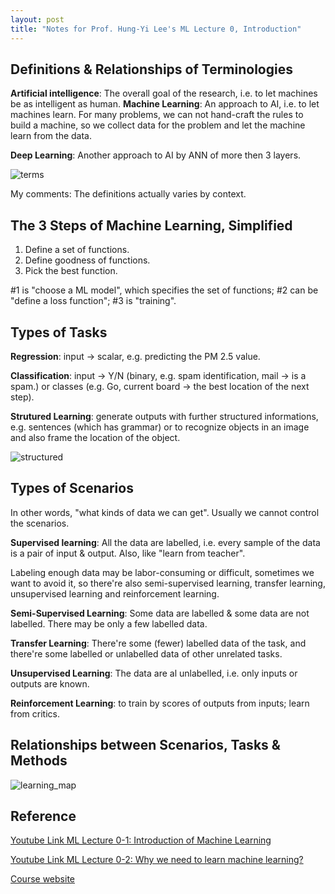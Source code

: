 ```yaml
---
layout: post
title: "Notes for Prof. Hung-Yi Lee's ML Lecture 0, Introduction"
---
```


## Definitions & Relationships of Terminologies
**Artificial intelligence**: The overall goal of the research, i.e. to let machines be as intelligent as human.
**Machine Learning**: An approach to AI, i.e. to let machines learn. For many problems, we can not hand-craft the rules to build a machine, so we collect data for the problem and let the machine learn from the data.

**Deep Learning**: Another approach to AI by ANN of more then 3 layers.

![terms](https://baliuzeger.github.io/sjl/assets/images/HYL_ML_00/terms.png)

My comments: The definitions actually varies by context.

## The 3 Steps of Machine Learning, Simplified
 1. Define a set of functions.
 2. Define goodness of functions.
 3. Pick the best function.

#1 is "choose a ML model", which specifies the set of functions; #2 can be "define a loss function"; #3 is "training".

## Types of Tasks

**Regression**: input -> scalar, e.g. predicting the PM 2.5 value.

**Classification**: input -> Y/N (binary, e.g. spam identification, mail -> is a spam.) or classes (e.g. Go, current board -> the best location of the next step).

**Strutured Learning**: generate outputs with further structured informations, e.g. sentences (which has grammar) or to recognize objects in an image and also frame the location of the object.

![structured](https://baliuzeger.github.io/sjl/assets/images/HYL_ML_00/structured.png)

## Types of Scenarios
In other words, "what kinds of data we can get". Usually we cannot control the scenarios.

**Supervised learning**: All the data are labelled, i.e. every sample of the data is a pair of input & output. Also, like "learn from teacher".

Labeling enough data may be labor-consuming or difficult, sometimes we want to avoid it, so there're also semi-supervised learning, transfer learning, unsupervised learning and reinforcement learning.

**Semi-Supervised Learning**: Some data are labelled & some data are not labelled. There may be only a few labelled data.

**Transfer Learning**: There're some (fewer) labelled data of the task, and there're some labelled or unlabelled data of other unrelated tasks.

**Unsupervised Learning**: The data are al unlabelled, i.e. only inputs or outputs are known.

**Reinforcement Learning**: to train by scores of outputs from inputs; learn from critics.


## Relationships between Scenarios, Tasks & Methods
![learning_map](https://baliuzeger.github.io/sjl/assets/images/HYL_ML_00/learning_map.png)

## Reference
[Youtube Link ML Lecture 0-1: Introduction of Machine Learning](https://www.youtube.com/watch?v=CXgbekl66jc&list=PLJV_el3uVTsPy9oCRY30oBPNLCo89yu49&index=1)

[Youtube Link ML Lecture 0-2: Why we need to learn machine learning?](https://www.youtube.com/watch?v=On1N8u1z2Ng&list=PLJV_el3uVTsPy9oCRY30oBPNLCo89yu49&index=2)

[Course website](http://speech.ee.ntu.edu.tw/~tlkagk/courses_ML17_2.html)
